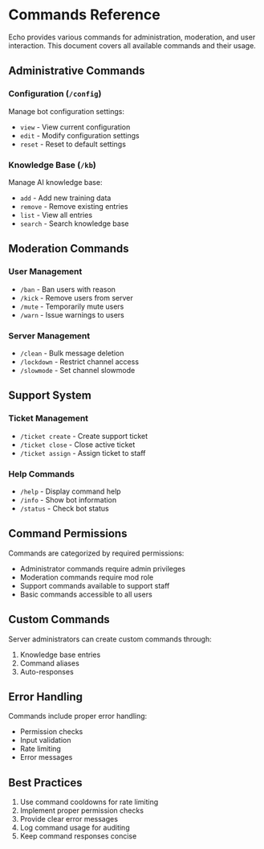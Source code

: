 # Commands Reference

Echo provides various commands for administration, moderation, and user interaction. This document covers all available commands and their usage.

## Administrative Commands

### Configuration (`/config`)

Manage bot configuration settings:

-   `view` - View current configuration
-   `edit` - Modify configuration settings
-   `reset` - Reset to default settings

### Knowledge Base (`/kb`)

Manage AI knowledge base:

-   `add` - Add new training data
-   `remove` - Remove existing entries
-   `list` - View all entries
-   `search` - Search knowledge base

## Moderation Commands

### User Management

-   `/ban` - Ban users with reason
-   `/kick` - Remove users from server
-   `/mute` - Temporarily mute users
-   `/warn` - Issue warnings to users

### Server Management

-   `/clean` - Bulk message deletion
-   `/lockdown` - Restrict channel access
-   `/slowmode` - Set channel slowmode

## Support System

### Ticket Management

-   `/ticket create` - Create support ticket
-   `/ticket close` - Close active ticket
-   `/ticket assign` - Assign ticket to staff

### Help Commands

-   `/help` - Display command help
-   `/info` - Show bot information
-   `/status` - Check bot status

## Command Permissions

Commands are categorized by required permissions:

-   Administrator commands require admin privileges
-   Moderation commands require mod role
-   Support commands available to support staff
-   Basic commands accessible to all users

## Custom Commands

Server administrators can create custom commands through:

1. Knowledge base entries
2. Command aliases
3. Auto-responses

## Error Handling

Commands include proper error handling:

-   Permission checks
-   Input validation
-   Rate limiting
-   Error messages

## Best Practices

1. Use command cooldowns for rate limiting
2. Implement proper permission checks
3. Provide clear error messages
4. Log command usage for auditing
5. Keep command responses concise
